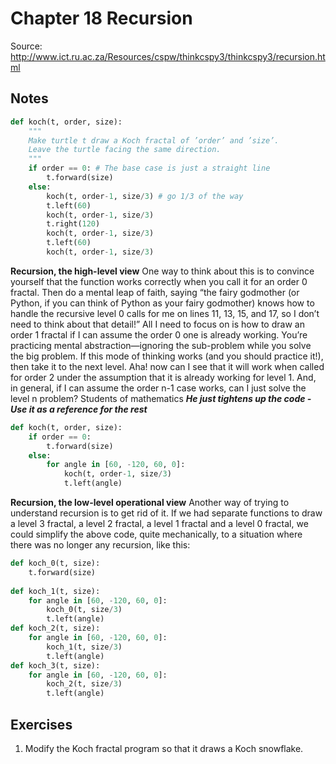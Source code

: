 # Chapter 18 Recursion
Source: http://www.ict.ru.ac.za/Resources/cspw/thinkcspy3/thinkcspy3/recursion.html

## Notes
```python
def koch(t, order, size):
    """
    Make turtle t draw a Koch fractal of ’order’ and ’size’.
    Leave the turtle facing the same direction.
    """
    if order == 0: # The base case is just a straight line
        t.forward(size)
    else:
        koch(t, order-1, size/3) # go 1/3 of the way
        t.left(60)
        koch(t, order-1, size/3)
        t.right(120)
        koch(t, order-1, size/3)
        t.left(60)
        koch(t, order-1, size/3)
```
**Recursion, the high-level view**
One way to think about this is to convince yourself that the function works correctly when you
call it for an order 0 fractal. Then do a mental leap of faith, saying “the fairy godmother (or
Python, if you can think of Python as your fairy godmother) knows how to handle the recursive
level 0 calls for me on lines 11, 13, 15, and 17, so I don’t need to think about that detail!” All
I need to focus on is how to draw an order 1 fractal if I can assume the order 0 one is already
working.
You’re practicing mental abstraction—ignoring the sub-problem while you solve the big problem.
If this mode of thinking works (and you should practice it!), then take it to the next level. Aha!
now can I see that it will work when called for order 2 under the assumption that it is already
working for level 1.
And, in general, if I can assume the order n-1 case works, can I just solve the level n problem?
Students of mathematics
_**He just tightens up the code - Use it as a reference for the rest**_

```python
def koch(t, order, size):
    if order == 0:
        t.forward(size)
    else:
        for angle in [60, -120, 60, 0]:
            koch(t, order-1, size/3)
            t.left(angle)
```

**Recursion, the low-level operational view**
Another way of trying to understand recursion is to get rid of it. If we had separate functions to
draw a level 3 fractal, a level 2 fractal, a level 1 fractal and a level 0 fractal, we could simplify
the above code, quite mechanically, to a situation where there was no longer any recursion, like
this:

```python
def koch_0(t, size):
    t.forward(size)
    
def koch_1(t, size):
    for angle in [60, -120, 60, 0]:
        koch_0(t, size/3)
        t.left(angle)
def koch_2(t, size):
    for angle in [60, -120, 60, 0]:
        koch_1(t, size/3)
        t.left(angle)
def koch_3(t, size):
    for angle in [60, -120, 60, 0]:
        koch_2(t, size/3)
        t.left(angle)
```


## Exercises
1. Modify the Koch fractal program so that it draws a Koch snowflake.
